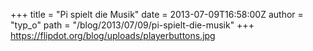 +++
title = "Pi spielt die Musik"
date = 2013-07-09T16:58:00Z
author = "typ_o"
path = "/blog/2013/07/09/pi-spielt-die-musik"
+++
<https://flipdot.org/blog/uploads/playerbuttons.jpg>
